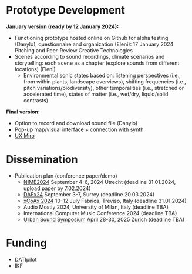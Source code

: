# Prototype Development

**January version (ready by 12 January 2024):**
- Functioning prototype hosted online on Github for alpha testing (Danylo), questionnaire and organization (Eleni): 17 January 2024 Pitching and Peer-Review Creative Technologies
- Scenes according to sound recordings, climate scenarios and storytelling: each scene as a chapter (explore sounds from different locations) (Eleni)
  * Environmental sonic states based on: listening perspectives (i.e., from within plants, landscape overviews), shifting frequencies (i.e., pitch variations/biodiversity), other temporalities (i.e., stretched or accelerated time), states of matter (i.e., wet/dry, liquid/solid contrasts) 

**Final version:**
- Option to record and download sound file (Danylo)
- Pop-up map/visual interface + connection with synth
- [UX Miro](https://miro.com/app/board/uXjVNFCPU2I=/?share_link_id=917777099380)

# Dissemination

- Publication plan (conference paper/demo)
  * [NIME2024](https://www.nime2024.org/) September 4-6, 2024 Utrecht (deadline 31.01.2024, upload paper by 7.02.2024)
  * [DAFx24](https://dafx24.surrey.ac.uk/call-for-papers/) September 3-7, Surrey (deadline 20.03.2024)
  * [xCoAx 2024](https://xcoax.org/) 10–12 July Fabrica, Treviso, Italy (deadline 31.01.2024)
  * Audio Mostly 2024, University of Milan, Italy (deadline TBA)
  * International Computer Music Conference 2024 (deadline TBA)
  * [Urban Sound Symposium](https://urban-sound-symposium.org/) April 28-30, 2025 Zurich (deadline TBA)

# Funding
- DATIpilot
- IKF 
